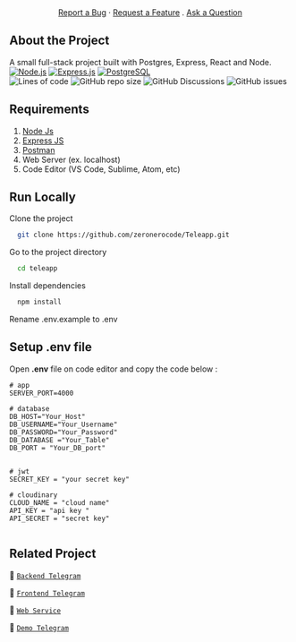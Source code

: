 <div  align="center">
 </div>
  <div align="center">
  <br />
  <br />
  <a href="https://github.com/dec0dOS/amazing-github-template/issues/new?assignees=&labels=bug&template=01_BUG_REPORT.md&title=bug%3A+">Report a Bug</a>
  ·
  <a href="https://github.com/dec0dOS/amazing-github-template/issues/new?assignees=&labels=enhancement&template=02_FEATURE_REQUEST.md&title=feat%3A+">Request a Feature</a>
  .
  <a href="https://github.com/dec0dOS/amazing-github-template/discussions">Ask a Question</a>
</div>

## About the Project

A small full-stack project built with Postgres, Express, React and Node.
<br/>
[![Node.js](https://img.shields.io/badge/Node.js-v.16.14.0-green.svg?style=for-the-badge&logo=appveyor)](https://nodejs.org/) 
[![Express.js](https://img.shields.io/badge/Express.js-4.17.3-orange.svg?style=for-the-badge&logo=appveyor)](https://expressjs.com/en/starter/installing.html) 
[![PostgreSQL](https://img.shields.io/badge/postgresql-v14.2-blue?style=for-the-badge&logo=appveyor)](https://www.postgresql.org/) 
<br>
![Lines of code](https://img.shields.io/tokei/lines/github/zeronerocode/ZeroShopServer?style=for-the-badge)
![GitHub repo size](https://img.shields.io/github/repo-size/zeronerocode/ZeroShopServer?style=for-the-badge)
![GitHub Discussions](https://img.shields.io/github/discussions/zeronerocode/ZeroShopServer?style=for-the-badge)
![GitHub issues](https://img.shields.io/github/issues/zeronerocode/zeroshopreact?style=for-the-badge)

## Requirements

1. [Node Js](https://nodejs.org/en/download/)
2. [Express JS](https://expressjs.com/en/starter/installing.html)
3. [Postman](https://www.getpostman.com/)
4.  Web Server (ex. localhost)
5.  Code Editor (VS Code, Sublime, Atom, etc)

## Run Locally
Clone the project

```bash
  git clone https://github.com/zeronerocode/Teleapp.git
```
Go to the project directory

```bash
  cd teleapp
```
Install dependencies

```bash
  npm install
```
Rename .env.example to .env

## Setup .env file
Open **.env** file on code editor and copy the code below :

```
# app
SERVER_PORT=4000

# database
DB_HOST="Your_Host"
DB_USERNAME="Your_Username"
DB_PASSWORD="Your_Password"
DB_DATABASE ="Your_Table"
DB_PORT = "Your_DB_port"


# jwt
SECRET_KEY = "your secret key"

# cloudinary
CLOUD_NAME = "cloud name"
API_KEY = "api key "
API_SECRET = "secret key"


```
## Related Project

:rocket: [`Backend Telegram`](https://github.com/zeronerocode/TeleApp)

:rocket: [`Frontend Telegram`](https://github.com/zeronerocode/chat-react-socketio)

:rocket: [`Web Service`](https://food-recipe-server.herokuapp.com/)

:rocket: [`Demo Telegram`](https://chat-react-socketio-seven.vercel.app/login)
